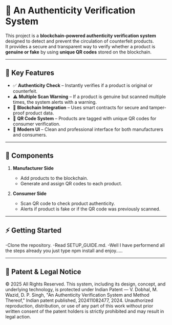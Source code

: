 # 🔐 An Authenticity Verification System  

This project is a **blockchain-powered authenticity verification system** designed to detect and prevent the circulation of counterfeit products.  
It provides a secure and transparent way to verify whether a product is **genuine or fake** by using **unique QR codes** stored on the blockchain.  

---

## 🚀 Key Features
- ✅ **Authenticity Check** – Instantly verifies if a product is original or counterfeit.  
- ⚠️ **Multiple Scan Warning** – If a product is genuine but scanned multiple times, the system alerts with a warning.  
- 🔗 **Blockchain Integration** – Uses smart contracts for secure and tamper-proof product data.  
- 📱 **QR Code System** – Products are tagged with unique QR codes for consumer verification.  
- 🎨 **Modern UI** – Clean and professional interface for both manufacturers and consumers.  

---

## 📂 Components
1. **Manufacturer Side**  
   - Add products to the blockchain.  
   - Generate and assign QR codes to each product.  

2. **Consumer Side**  
   - Scan QR code to check product authenticity.  
   - Alerts if product is fake or if the QR code was previously scanned.  

---

## ⚡ Getting Started
-Clone the repository.
-Read SETUP_GUIDE.md.
-Well I have performend all the steps already you just type npm install and enjoy.....


---
## 📜 Patent & Legal Notice

© 2025 All Rights Reserved.
This system, including its design, concept, and underlying technology, is protected under Indian Patent — V. Dobhal, M. Wazid, D. P. Singh, "An Authenticity Verification System and Method Thereof," Indian patent published, 202411082477, 2024. Unauthorized reproduction, distribution, or use of any part of this work without prior written consent of the patent holders is strictly prohibited and may result in legal action.
